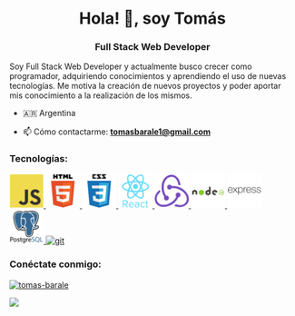<h1 align="center">Hola! 👋, soy Tomás</h1>
<h3 align="center">Full Stack Web Developer</h3>
<p>Soy Full Stack Web Developer y actualmente busco crecer como programador, adquiriendo conocimientos y aprendiendo el uso de nuevas tecnologías. Me motiva la creación de nuevos proyectos y poder aportar mis conocimiento a la realización de los mismos.</p>

- 🇦🇷 Argentina

- 📫 Cómo contactarme: **tomasbarale1@gmail.com**

<h3 align="left">Tecnologías:</h3>
<p align="left"> <a href="https://developer.mozilla.org/en-US/docs/Web/JavaScript" target="_blank"> <img src="https://raw.githubusercontent.com/devicons/devicon/master/icons/javascript/javascript-original.svg" alt="javascript" width="60" height="60"/> </a> <a href="https://www.w3.org/html/" target="_blank"> <img src="https://raw.githubusercontent.com/devicons/devicon/master/icons/html5/html5-original-wordmark.svg" alt="html5" width="60" height="60"/> </a> <a href="https://www.w3schools.com/css/" target="_blank"> <img src="https://raw.githubusercontent.com/devicons/devicon/master/icons/css3/css3-original-wordmark.svg" alt="css3" width="60" height="60"/> </a> <a href="https://reactjs.org/" target="_blank"> <img src="https://raw.githubusercontent.com/devicons/devicon/master/icons/react/react-original-wordmark.svg" alt="react" width="60" height="60"/> </a> </a> <a href="https://redux.js.org" target="_blank"> <img src="https://raw.githubusercontent.com/devicons/devicon/master/icons/redux/redux-original.svg" alt="redux" width="60" height="60"/> </a> <a href="https://nodejs.org" target="_blank"> <img src="https://raw.githubusercontent.com/devicons/devicon/master/icons/nodejs/nodejs-original-wordmark.svg" alt="nodejs" width="60" height="60"/> </a> <a href="https://expressjs.com" target="_blank"> <img src="https://raw.githubusercontent.com/devicons/devicon/master/icons/express/express-original-wordmark.svg" alt="express" width="60" height="60"/> </a> <a href="https://www.postgresql.org" target="_blank"> <img src="https://raw.githubusercontent.com/devicons/devicon/master/icons/postgresql/postgresql-original-wordmark.svg" alt="postgresql" width="60" height="60"/> <a href="https://git-scm.com/" target="_blank"> <img src="https://www.vectorlogo.zone/logos/git-scm/git-scm-icon.svg" alt="git" width="60" height="60"/> </a> </p>

<h3 align="left">Conéctate conmigo:</h3>
<p align="left">
<a href="https://www.linkedin.com/in/tomas-barale-768949180/" target="blank"><img align="center" src="https://cdn.jsdelivr.net/npm/simple-icons@3.0.1/icons/linkedin.svg" alt="tomas-barale" height="40" width="50" /></a>
</p>

<a href="https://github.com/TomasBarale">
  <img height="140em" src="https://github-readme-stats-eight-theta.vercel.app/api/top-langs/?username=tomasbarale&theme=radical&layout=compact" />
</a>
